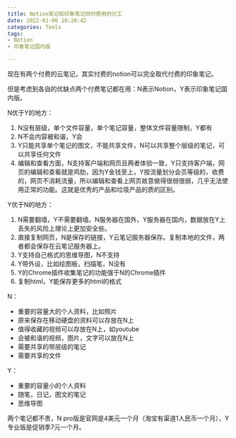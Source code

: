 ```yaml
---
title: Notion笔记和印象笔记同时使用的分工
date: 2022-01-06 10:28:42
categories: Tools
tags:
- Notion
- 印象笔记国内版

---
```


现在有两个付费的云笔记，其实付费的notion可以完全取代付费的印象笔记。

但是考虑到各自的优缺点两个付费笔记都在用：N表示Notion，Y表示印象笔记国内版。

N优于Y的地方：
1. N没有层级，单个文件容量，单个笔记容量，整体文件容量限制，Y都有
2. N不会内容被和谐，Y会
3. Y只能共享单个笔记的图文，不能共享文件，N可以共享整个层级的笔记，可以共享任何文件
4. 编辑和查看方面，N支持客户端和网页且两者体验一致，Y只支持客户端，网页的编辑和查看就是鸡肋，因为Y金钱至上，Y按流量划分会员等级的，收费的，网页不消耗流量，所以编辑和查看上网页故意做得很弱很弱，几乎无法使用正常的功能。这就是优秀的产品和垃圾产品的质的区别。

Y优于N的地方：
1. N需要翻墙，Y不需要翻墙。N服务器在国外，Y服务器在国内，数据放在Y上丢失的风险上理论上更加安全些。
2. 直接复制网页，N是保存的链接，Y云笔记服务器保存。复制本地的文件，两者都会保存在云笔记服务器上。
3. Y支持自己格式的思维导图，N不支持
4. Y带外设，比如绘图板，扫描笔，N没有
5. Y的Chrome插件收集笔记的功能强于N的Chrome插件
6. 复制html，Y能保存更多的html的格式

N：
* 重要的容量大的个人资料，比如照片
* 原来保存在移动硬盘的资料可以存放在N上
* 值得收藏的视频可以存放在N上，如youtube
* 会被和谐的视频，图片，文字可以放在N上
* 需要共享的带层级的笔记
* 需要共享的文件

Y：
* 重要的容量小的个人资料
* 随笔，日记，图文的笔记
* 思维导图

两个笔记都不贵，N pro版是官网是4美元一个月（淘宝有渠道1人民币一个月），Y专业版是促销季7元一个月。
